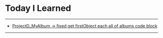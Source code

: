 # Today I Learned

---

- [ProjectD_MyAlbum -> fixed get firstObject each all of albums code block](https://github.com/VincentGeranium/edwithStudy-project-5/tree/master/ProjectD_MyAlbum/ProjectD_MyAlbum)

---
